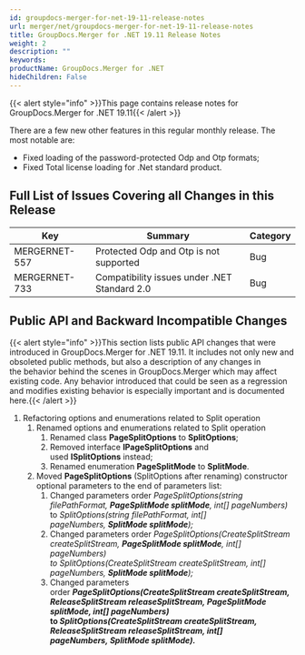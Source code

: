 ```yaml
---
id: groupdocs-merger-for-net-19-11-release-notes
url: merger/net/groupdocs-merger-for-net-19-11-release-notes
title: GroupDocs.Merger for .NET 19.11 Release Notes
weight: 2
description: ""
keywords: 
productName: GroupDocs.Merger for .NET
hideChildren: False
---
```

{{< alert style="info" >}}This page contains release notes for GroupDocs.Merger for .NET 19.11{{< /alert >}}

There are a few new other features in this regular monthly release. The most notable are:

*   Fixed loading of the password-protected Odp and Otp formats;
*   Fixed Total license loading for .Net standard product.

## Full List of Issues Covering all Changes in this Release

| Key | Summary | Category |
| --- | --- | --- |
| MERGERNET-557 | Protected Odp and Otp is not supported | Bug |
| MERGERNET-733 | Compatibility issues under .NET Standard 2.0 | Bug |

## Public API and Backward Incompatible Changes

{{< alert style="info" >}}This section lists public API changes that were introduced in GroupDocs.Merger for .NET 19.11. It includes not only new and obsoleted public methods, but also a description of any changes in the behavior behind the scenes in GroupDocs.Merger which may affect existing code. Any behavior introduced that could be seen as a regression and modifies existing behavior is especially important and is documented here.{{< /alert >}}

1.  Refactoring options and enumerations related to Split operation
    1.  Renamed options and enumerations related to Split operation  
        1.  Renamed class **PageSplitOptions** to **SplitOptions**;
        2.  Removed interface **IPageSplitOptions** and used **ISplitOptions** instead;
        3.  Renamed enumeration **PageSplitMode** to **SplitMode**.
    2.  Moved **PageSplitOptions** (SplitOptions after renaming) constructor optional parameters to the end of parameters list:
        1.  Changed parameters order *PageSplitOptions(string filePathFormat, **PageSplitMode splitMode**, int\[\] pageNumbers)*  
            to *SplitOptions(string filePathFormat, int\[\] pageNumbers, **SplitMode splitMode**);*
        2.  Changed parameters order **PageSplitOptions(CreateSplitStream createSplitStream, **PageSplitMode splitMode**, int\[\] pageNumbers)*  
            to *SplitOptions(CreateSplitStream createSplitStream, int\[\] pageNumbers, **SplitMode splitMode**);**
        3.  Changed parameters order ***PageSplitOptions(CreateSplitStream createSplitStream, ReleaseSplitStream releaseSplitStream, **PageSplitMode splitMode**, int\[\] pageNumbers)*  
            to *SplitOptions(CreateSplitStream createSplitStream, ReleaseSplitStream releaseSplitStream, int\[\] pageNumbers, **SplitMode splitMode**).***

